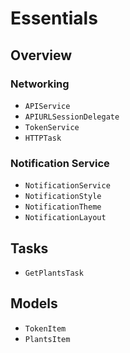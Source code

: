 # Essentials

## Overview

### Networking

- ``APIService``
- ``APIURLSessionDelegate``
- ``TokenService``
- ``HTTPTask``

### Notification Service

- ``NotificationService``
- ``NotificationStyle``
- ``NotificationTheme``
- ``NotificationLayout``

## Tasks

- ``GetPlantsTask``

## Models

- ``TokenItem``
- ``PlantsItem``

